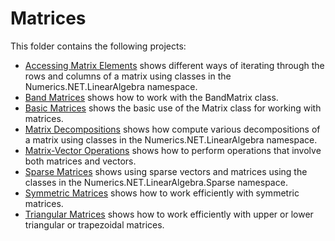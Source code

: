 # Matrices

This folder contains the following projects:
- [Accessing Matrix Elements](accessing-matrix-components/) shows different ways of iterating through the rows and columns of a matrix using classes in the Numerics.NET.LinearAlgebra namespace.
- [Band Matrices](band-matrices/) shows how to work with the BandMatrix class.
- [Basic Matrices](basic-matrices/) shows the basic use of the Matrix class for working with matrices.
- [Matrix Decompositions](matrix-decompositions/) shows how compute various decompositions of a matrix using classes in the Numerics.NET.LinearAlgebra namespace.
- [Matrix-Vector Operations](matrix-vector-operations/) shows how to perform operations that involve both matrices and vectors.
- [Sparse Matrices](sparse-matrices/) shows using sparse vectors and matrices using the classes in the Numerics.NET.LinearAlgebra.Sparse namespace.
- [Symmetric Matrices](symmetric-matrices/) shows how to work efficiently with symmetric matrices.
- [Triangular Matrices](triangular-matrices/) shows how to work efficiently with upper or lower triangular or trapezoidal matrices.
